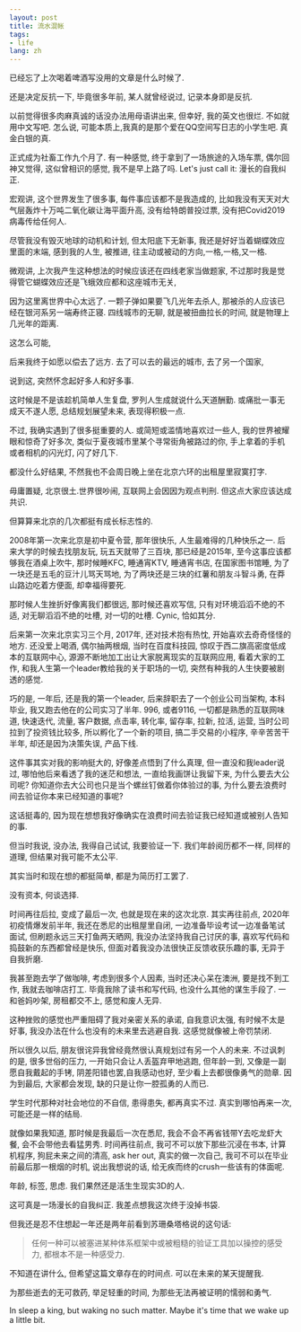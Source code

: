 ```yaml
---
layout: post
title: 流水混帐
tags:
- life
lang: zh
---
```


已经忘了上次喝着啤酒写没用的文章是什么时候了.

还是决定反抗一下, 毕竟很多年前, 某人就曾经说过, 记录本身即是反抗. 

以前觉得很多肉麻真诚的话没办法用母语讲出来, 但幸好, 我的英文也很烂. 不如就用中文写吧. 
怎么说, 可能本质上,我真的是那个爱在QQ空间写日志的小学生吧.  真金白银的真.


正式成为社畜工作九个月了.  有一种感觉, 终于拿到了一场旅途的入场车票, 偶尔回神又觉得, 这似曾相识的感觉, 我不是早上路了吗.  Let's just call it: 漫长的自我纠正.

宏观讲, 这个世界发生了很多事, 每件事应该都不是我造成的, 比如我没有天天对大气层轰炸十万吨二氧化碳让海平面升高, 没有给特朗普投过票, 没有把Covid2019病毒传给任何人. 

尽管我没有毁灭地球的动机和计划,  但太阳底下无新事, 我还是好好当着蝴蝶效应里面的末端, 感到我的人生, 被推进, 往主动或被动的方向,一格,一格,又一格. 


微观讲, 上次我产生这种想法的时候应该还在四线老家当做题家, 不过那时我是觉得管它蝴蝶效应还是飞蛾效应都和这座城市无关, 

因为这里离世界中心太远了. 一颗子弹如果要飞几光年去杀人, 那被杀的人应该已经在银河系另一端寿终正寝. 四线城市的无聊, 就是被扭曲拉长的时间,  就是物理上几光年的距离.

这怎么可能, 

后来我终于如愿以偿去了远方.  去了可以去的最远的城市, 去了另一个国家, 

说到这, 突然怀念起好多人和好多事. 

这时候是不是该趁机简单人生复盘, 罗列人生成就说什么天道酬勤. 或痛批一事无成天不遂人愿, 总结规划展望未来, 表现得积极一点. 

不过, 我确实遇到了很多挺重要的人. 或简短或滥情地喜欢过一些人,  我的世界被耀眼和惊奇了好多次,  类似于夏夜城市里某个寻常街角被路过的你, 手上拿着的手机或者相机的闪光灯, 闪了好几下. 

都没什么好结果, 不然我也不会周日晚上坐在北京六环的出租屋里寂寞打字. 

毋庸置疑, 北京很土.世界很吵闹, 互联网上会因因为观点判刑. 但这点大家应该达成共识. 

但算算来北京的几次都挺有成长标志性的.  

2008年第一次来北京是初中夏令营, 那年很快乐, 人生最难得的几种快乐之一.  后来大学的时候去找朋友玩, 玩五天就带了三百块, 那已经是2015年, 至今这事应该都够我在酒桌上吹牛, 那时候睡KFC, 睡通宵KTV, 睡通宵书店, 在国家图书馆睡, 为了一块还是五毛的豆汁儿骂天骂地,  为了两块还是三块的红薯和朋友斗智斗勇, 在莽山路边吃着方便面, 却幸福得要死.

那时候人生挫折好像离我们都很远,  那时候还喜欢写信, 只有对环境滔滔不绝的不适, 对无聊滔滔不绝的吐槽, 对一切的吐槽. Cynic, 恰如其分.

后来第一次来北京实习三个月, 2017年, 还对技术抱有热忱, 开始喜欢去奇奇怪怪的地方. 还没爱上喝酒, 偶尔抽两根烟, 当时在百度科技园, 惊叹于西二旗高密度低成本的互联网中心, 源源不断地加工出让大家脱离现实的互联网应用, 看着大家的工作, 和我人生第一个leader教给我的关于职场的一切, 突然有种我的人生快要被剧透的感觉.

巧的是, 一年后, 还是我的第一个leader, 后来辞职去了一个创业公司当架构, 本科毕业, 我又跑去他在的公司实习了半年. 996, 或者9116, 一切都是熟悉的互联网味道, 快速迭代, 流量, 客户数据, 点击率, 转化率, 留存率, 拉新, 拉活, 运营,  当时公司拉到了投资钱比较多,  所以孵化了一个新的项目, 搞二手交易的小程序, 辛辛苦苦干半年, 却还是因为决策失误, 产品下线.  

这件事其实对我的影响挺大的, 好像差点悟到了什么真理, 但一直没和我leader说过,  哪怕他后来看透了我的迷茫和想法, 一直给我画饼让我留下来,  为什么要去大公司呢? 你知道你去大公司也只是当个螺丝钉做着你体验过的事, 为什么要去浪费时间去验证你本来已经知道的事呢?

这话挺毒的, 因为现在想想我好像确实在浪费时间去验证我已经知道或被别人告知的事.

但当时我说, 没办法, 我得自己试试, 我要验证一下. 我们年龄阅历都不一样, 同样的道理, 但结果对我可能不太公平.

其实当时和现在想的都挺简单, 都是为简历打工罢了.

没有资本, 何谈选择. 

时间再往后拉, 变成了最后一次, 也就是现在来的这次北京. 其实再往前点, 2020年初疫情爆发前半年, 我还在悉尼的出租屋里自闭, 一边准备毕设考试一边准备笔试面试, 但刷题永远三天打鱼两天晒网, 我没办法坚持我自己讨厌的事, 喜欢写代码和捣鼓新的东西都曾经是快乐, 但面对着我没办法很快正反馈收获乐趣的事, 无异于自我折磨. 

我甚至跑去学了做咖啡, 考虑到很多个人因素, 当时还决心呆在澳洲, 要是找不到工作, 我就去咖啡店打工. 毕竟我除了读书和写代码, 也没什么其他的谋生手段了. 一和爸妈吵架, 房租都交不上,  感觉和废人无异. 

这种挫败的感觉也严重阻碍了我对亲密关系的承诺,  自我意识太强, 有时候不太是好事,  我没办法在什么也没有的未来里去逃避自我. 这感觉就像被上帝罚禁闭.

所以很久以后, 朋友很诧异我曾经竟然很认真规划过有另一个人的未来.  不过讽刺的是, 很多世俗的压力, 一开始只会让人丢盔弃甲地逃跑, 但年龄一到, 又像是一副愿自我戴起的手铐, 阴差阳错也罢,自我感动也好, 至少看上去都很像勇气的勋章.  因为到最后, 大家都会发现, 缺的只是让你一腔孤勇的人而已.

学生时代那种对社会地位的不自信, 患得患失, 都再真实不过.  真实到哪怕再来一次, 可能还是一样的结局.

就像如果我知道, 那时候是我最后一次在悉尼,  我会不会不再省钱带Y去吃龙虾大餐, 会不会带他去看猛男秀. 时间再往前点, 我可不可以放下那些沉浸在书本, 计算机程序, 狗屁未来之间的清高, ask her out, 真实的做一次自己, 我可不可以在毕业前最后那一根烟的时机, 说出我想说的话, 给无疾而终的crush一些该有的体面呢. 

年龄, 标签, 思虑. 我们果然还是活生生现实3D的人. 

这可真是一场漫长的自我纠正. 
我差点想我这次终于没掉书袋. 

但我还是忍不住想起一年还是两年前看到苏珊桑塔格说的这句话:
> 任何一种可以被塞进某种体系框架中或被粗糙的验证工具加以操控的感受力,  都根本不是一种感受力. 

不知道在讲什么, 但希望这篇文章存在的时间点. 可以在未来的某天提醒我. 

为那些逝去的无可救药, 举足轻重的时间, 为那些无法再被证明的懦弱和勇气. 

In sleep a king,  but waking no such matter.
Maybe it's time that we wake up a little bit.
